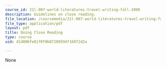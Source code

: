 ```yaml
---
course_id: 21l-007-world-literatures-travel-writing-fall-2008
description: Guidelines on close reading.
file_location: /coursemedia/21l-007-world-literatures-travel-writing-fall-2008/d14006fe81f0f0b87289594f16972d2a_guide_to_clo_rea.pdf
file_type: application/pdf
layout: pdf
title: Doing Close Reading
type: course
uid: d14006fe81f0f0b87289594f16972d2a

---
```

None